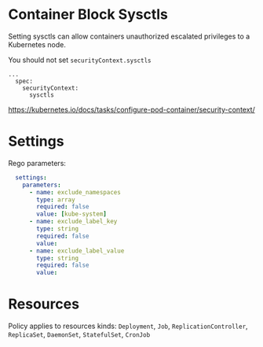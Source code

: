 # Container Block Sysctls

Setting sysctls can allow containers unauthorized escalated privileges to a Kubernetes node. 


You should not set  `securityContext.sysctls` 
```
...
  spec:
    securityContext:
      sysctls
```
https://kubernetes.io/docs/tasks/configure-pod-container/security-context/


# Settings

Rego parameters:
```yaml
  settings:
    parameters:
      - name: exclude_namespaces
        type: array
        required: false
        value: [kube-system]
      - name: exclude_label_key
        type: string
        required: false
        value:
      - name: exclude_label_value
        type: string
        required: false
        value:
```

# Resources
Policy applies to resources kinds:
`Deployment`, `Job`, `ReplicationController`, `ReplicaSet`, `DaemonSet`, `StatefulSet`, `CronJob`
